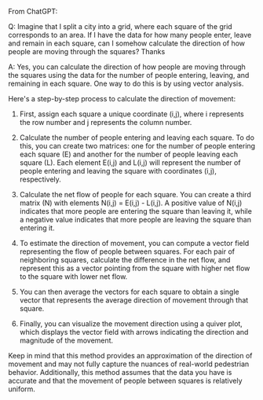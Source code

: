 From ChatGPT:

Q: Imagine that I split a city into a grid, where each square of the grid corresponds to an area. If I have the data for how many people enter, leave and remain in each square, can I somehow calculate the direction of how people are moving through the squares? Thanks

A: Yes, you can calculate the direction of how people are moving through the squares using the data for the number of people entering, leaving, and remaining in each square. One way to do this is by using vector analysis.

Here's a step-by-step process to calculate the direction of movement:

1. First, assign each square a unique coordinate (i,j), where i represents the row number and j represents the column number.

2. Calculate the number of people entering and leaving each square. To do this, you can create two matrices: one for the number of people entering each square (E) and another for the number of people leaving each square (L). Each element E(i,j) and L(i,j) will represent the number of people entering and leaving the square with coordinates (i,j), respectively.

3. Calculate the net flow of people for each square. You can create a third matrix (N) with elements N(i,j) = E(i,j) - L(i,j). A positive value of N(i,j) indicates that more people are entering the square than leaving it, while a negative value indicates that more people are leaving the square than entering it.

4. To estimate the direction of movement, you can compute a vector field representing the flow of people between squares. For each pair of neighboring squares, calculate the difference in the net flow, and represent this as a vector pointing from the square with higher net flow to the square with lower net flow.

5. You can then average the vectors for each square to obtain a single vector that represents the average direction of movement through that square.

6. Finally, you can visualize the movement direction using a quiver plot, which displays the vector field with arrows indicating the direction and magnitude of the movement.

Keep in mind that this method provides an approximation of the direction of movement and may not fully capture the nuances of real-world pedestrian behavior. Additionally, this method assumes that the data you have is accurate and that the movement of people between squares is relatively uniform.